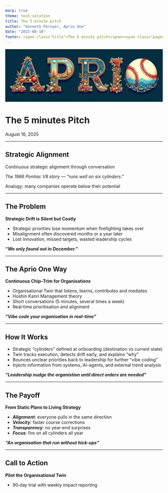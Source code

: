 ```yaml
---
marp: true
theme: tech-solution
title: The 5 minute pitch
author: "Kenneth Pernyer, Aprio One"
date: "2025-08-16"
footer: <span class="title">The 5 minute pitch</span><span class="pagenumber"></span><span class="copyright">© 2025 Aprio One AB</span>
---
```


<!-- _class: title-page -->

![Logo](img/medium-logo.jpeg)
# The 5 minutes Pitch
<div class="date">August 16, 2025</div>

---

## Strategic Alignment  

Continuous strategic alignment through conversation 

*The 1966 Pontiac V8 story — “runs well on six cylinders.”*

Analogy: many companies operate below their potential

---

## The Problem  

**Strategic Drift is Silent but Costly**  

* Strategic priorities lose momentum when firefighting takes over  
* Misalignment often discovered months or a year later  
* Lost innovation, missed targets, wasted leadership cycles  

***“We only found out in December.”***

---

## The Aprio One Way  

**Continuous Chip‑Trim for Organisations**  

* Organisational Twin that listens, learns, contributes and mediates  
* Hoshin Kanri Management theory  
* Short conversations (5 minutes, several times a week)  
* Real‑time prioritisation and alignment

***“Vibe code your organisation in real-time”***

---

## How It Works  

* Strategic “cylinders” defined at onboarding (destination vs current state)  
* Twin tracks execution, detects drift early, and explains “why”  
* Bounces unclear priorities back to leadership for further “vibe coding”  
* Injects information from systems, AI-agents, and external trend analysis

***“Leadership nudge the organistion until direct orders are needed”***

---

## The Payoff  

**From Static Plans to Living Strategy**  

* ___Alignment___: everyone pulls in the same direction  
* ___Velocity___: faster course corrections  
* ___Transparency___: no year‑end surprises  
* ___Focus___: fire on all cylinders all year

***“An organisation that run without hick-ups”***

---

## Call to Action

**Pilot the Organisational Twin**  

* 90‑day trial with weekly impact reporting  
